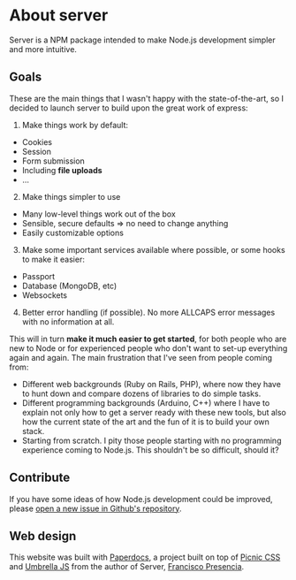 # About server

Server is a NPM package intended to make Node.js development simpler and more intuitive.

## Goals

These are the main things that I wasn't happy with the state-of-the-art, so I decided to launch server to build upon the great work of express:

1. Make things work by default:
  - Cookies
  - Session
  - Form submission
  - Including **file uploads**
  - ...

2. Make things simpler to use
  - Many low-level things work out of the box
  - Sensible, secure defaults => no need to change anything
  - Easily customizable options

3. Make some important services available where possible, or some hooks to make it easier:
  - Passport
  - Database (MongoDB, etc)
  - Websockets

4. Better error handling (if possible). No more ALLCAPS error messages with no information at all.


This will in turn **make it much easier to get started**, for both people who are new to Node or for experienced people who don't want to set-up everything again and again. The main frustration that I've seen from people coming from:

- Different web backgrounds (Ruby on Rails, PHP), where now they have to hunt down and compare dozens of libraries to do simple tasks.
- Different programming backgrounds (Arduino, C++) where I have to explain not only how to get a server ready with these new tools, but also how the current state of the art and the fun of it is to build your own stack.
- Starting from scratch. I pity those people starting with no programming experience coming to Node.js. This shouldn't be so difficult, should it?


## Contribute

If you have some ideas of how Node.js development could be improved, please [open a new issue in Github's repository](github.com/serverjs/server/issues).



## Web design

This website was built with [Paperdocs](http://francisco.io/paperdocs/), a project built on top of [Picnic CSS](http://picnicss.com/) and [Umbrella JS](http://umbrellajs.com/) from the author of Server, [Francisco Presencia](http://francisco.io/).
